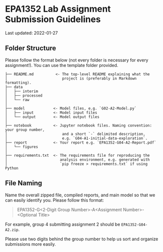 # EPA1352 Lab Assignment Submission Guidelines

Last updated: 2022-01-27

## Folder Structure

Please follow the format below (not every folder is necessary for every assignment!). You can use the template folder provided. 

```
├── README.md          <- The top-level README explaining what the
│                         project is (preferably in Markdown formatting).
├── data
│   ├── interim        
│   ├── processed     
│   └── raw           
│
├── model             <- Model files, e.g. `G02-A2-Model.py`
│   ├── input         <- Model input files
│   └── output        <- Model output files
│
├── notebook          <- Jupyter notebook files. Naming convention: your group number,
│                         and a short `-` delimited description,
│                         e.g. `G04-A1-initial-data-exploration`.
├── report            <- Your report e.g. `EPA1352-G04-A2-Report.pdf`
│   └── figures       
│
├── requirements.txt  <- The requirements file for reproducing the
│                        analysis environment, e.g. generated with 
│                        `pip freeze > requirements.txt` if using Python
```

## File Naming

Name the overall zipped file, compiled reports, and main model so that we can easily identify you. Please follow this format:

>EPA1352-G\<2-Digit Group Number>-A\<Assignment Number>-\<Optional Title>

For example, group 4 submitting assignment 2 should be `EPA1352-G04-A2.zip`.

Please use two digits behind the group number to help us sort and organize submissions more easily.

